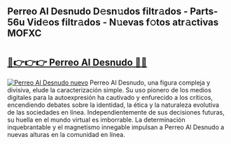 ## Perreo Al Desnudo D𝚎sn𝚞dos filtr𝚊dos - Parts-56u Vid𝚎os filtr𝚊dos - N𝚞evas f𝚘tos atr𝚊ctivas MOFXC

# <h2><a href="http://mb7alx.tromn.icu/?c=Perreo+Al+Desnudo">🔗👉👉👉 Perreo Al Desnudo 🔗🔗</a></h2>

[![Perreo Al Desnudo nuevo](https://i.imgur.com/pEAQMta.gif)](http://mb7alx.tromn.icu/?c=Perreo+Al+Desnudo)
Perreo Al Desnudo, una figura compleja y divisiva, elude la caracterización simple. Su uso pionero de los medios digitales para la autoexpresión ha cautivado y enfurecido a los críticos, encendiendo debates sobre la identidad, la ética y la naturaleza evolutiva de las sociedades en línea. Independientemente de sus decisiones futuras, su huella en el mundo virtual es imborrable. La determinación inquebrantable y el magnetismo innegable impulsan a Perreo Al Desnudo a nuevas alturas en la comunidad en línea.
